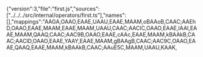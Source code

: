 {"version":3,"file":"first.js","sources":["../../../src/internal/operators/first.ts"],"names":[],"mappings":"AAGA,OAAO,EAAE,UAAU,EAAE,MAAM,oBAAoB,CAAC;AAEhD,OAAO,EAAE,MAAM,EAAE,MAAM,UAAU,CAAC;AAClC,OAAO,EAAE,IAAI,EAAE,MAAM,QAAQ,CAAC;AAC9B,OAAO,EAAE,cAAc,EAAE,MAAM,kBAAkB,CAAC;AAClD,OAAO,EAAE,YAAY,EAAE,MAAM,gBAAgB,CAAC;AAC9C,OAAO,EAAE,QAAQ,EAAE,MAAM,kBAAkB,CAAC;AAuE5C,MAAM,UAAU,KAAK,